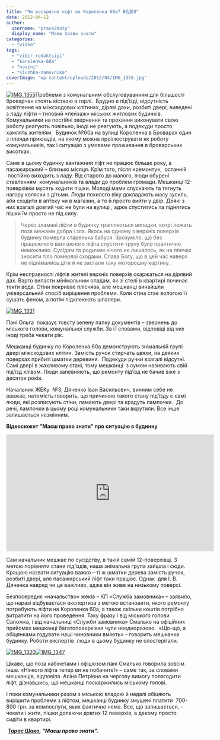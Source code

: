 ```yaml
---
title: "Чи воскресне ліфт на Короленка 60а? ВІДЕО"
date: 2012-04-12
author: 
  username: "pravoZnaty"
  display_name: "Маєш право знати"
categories: 
  - "video"
tags: 
  - "vibir-redaktsiyi"
  - "korolenka-60a"
  - "novini"
  - "sluzhba-zamovnika"
coverImage: "wp-content/uploads/2012/04/IMG_1355.jpg"
---
```


[![](https://mpz.brovary.org/wp-content/uploads/2012/04/IMG_1355.jpg "IMG_1355")](https://mpz.brovary.org/wp-content/uploads/2012/04/IMG_1355.jpg)Проблеми з комунальним обслуговуванням для більшості броварчан стоять кісткою в горлі.  Брудно в під’їзді, відсутність освітлення на міжсходових клітинах, діряві дахи, розбиті двері, виведені з ладу ліфти – типовий «пейзаж» міських житлових будинків.  Комунальники на постійні звернення та прохання виконувати свою роботу реагують повільно, іноді не реагують, а подекуди просто хамлять жителям.  Будинок №60а на вулиці Короленка в Броварах один з плеяди прикладів, на якому можна проілюструвати як роботу комунальників, так і ситуацію з умовами проживання в броварських висотках.

Саме в цьому будинку вантажний ліфт не працює більше року, а пасажирський – близько місяця. Крім того, після «ремонту»,  останній  постійно виходить з ладу. Від старого до малого, люди обурені ставленням  комунальників та влади до проблем громади. Мешканці 12-поверхівки мусять ходити пішки. Молоді мами спускають та тягнуть нагору коляски з дітьми. Люди похилого віку докладають масу зусиль, аби сходити в аптеку чи в магазин, а то й просто вийти у двір. Деякі з них взагалі довгий час не були на вулиці , адже спуститись та піднятись пішки їм просто не під силу.

> Через зламані ліфти в будинку трапляються випадки, котрі лежать поза межами добра і зла. Якось на одному з верхніх поверхів будинку померла старенька бабуся. Зрозуміло, що без працюючого вантажного ліфта спустити труну було практично неможливо. Сусідам та родичам нічого не лишалось, як на плечах зносити тіло померлої сходами. Слава Богу, що в цей час наверх не піднімались діти й не застали таку моторошну картину.

Крім несправності ліфтів жителі верхніх поверхів скаржаться на дірявий дах. Варто випасти мінімальним опадам, як зі стелі в квартирі починає текти вода. Стіни покриває пліснява, але мешканці винайшли універсальний спосіб вирішення проблеми. Коли стіна стає вологою її сушать феном, а потім підклеюють шпалери.

[![](https://mpz.brovary.org/wp-content/uploads/2012/04/IMG_1331.jpg "IMG_1331")](https://mpz.brovary.org/wp-content/uploads/2012/04/IMG_1331.jpg)

Пані Ольга  показує товсту зелену папку документів – звернень до міського голови, комунальної служби. За її словами, відповіді від них іноді треба чекати рік.

Мешканці будинку по Короленка 60а демонструють знімальній групі двері міжсходових клітин. Замість ручок стирчать цвяхи, на деяких поверхах прибиті шматки деревини.  Подекуди ручки взагалі відсутні. Самі двері в жахливому стані, тому мешканці  з сумом називають свій під’їзд хлівом. Люди запевняють, що ремонту під’їзд не бачив вже з десяток років.

Начальник ЖЕКу  №3, Дяченко Іван Васильович, винним себе не вважає, натомість говорить, що причиною такого стану під’їзду є самі люди, які розписують стіни, ламають двері та крадуть лампочки.  До речі, лампочки в цьому році комунальники таки вкрутили. Все інше залишається незмінним.

**Відеосюжет "Маєш право знати" про ситуацію в будинку**

<iframe src="https://www.youtube.com/embed/jgN93Vmqj6s" frameborder="0" width="560" height="315"></iframe>

Сам начальник мешкає по сусідству, в такій самій 12-поверхівці. З метою порівняти стани під’їздів, наша знімальна група зайшла і сюди. Кращою назвати ситуацію важко – ті ж шматки дерева замість ручок, розбиті двері, але пасажирський ліфт таки працює. Однак  для І. В. Дяченка навряд чи це важливо, адже він живе на низькому поверсі.

Безпосереднє «начальство» жеків – КП «Служба замовника» – заявило, що наразі відбувається експертиза з метою встановити, якого ремонту потребують ліфти на Короленка 60а, а також скільки коштів потрібно витратити на його проведення. Таку фразу і від міського голови Сапожка, і від начальниці «Служби замовника» Смалько на офіційних прийомах мешканці багатоповерхівки чули неодноразово.  «Що-що, а обіцянками годувати наші чиновники вміють» - говорить мешканка будинку. Роботи експертів  люди в цьому будинку не спостерігали.

[![](https://mpz.brovary.org/wp-content/uploads/2012/04/IMG_13201.jpg "IMG_1320")](https://mpz.brovary.org/wp-content/uploads/2012/04/IMG_13201.jpg)[![](https://mpz.brovary.org/wp-content/uploads/2012/04/IMG_1347.jpg "IMG_1347")](https://mpz.brovary.org/wp-content/uploads/2012/04/IMG_1347.jpg)[](https://mpz.brovary.org/wp-content/uploads/2012/04/IMG_1347.jpg)

Цікаво, що поза кабінетами і офіціозом пані Смалько говорила зовсім інше. «Ніякого ліфта тепер ви не побачите!» – саме так, за словами мешканців, відповіла  Аліна Петрівна на чергову вимогу полагодити ліфт, дізнавшись, що мешканці поскаржились міському голові.

І поки комунальники разом з міською владою й надалі обіцяють вирішити проблеми з ліфтом, мешканці будинку змушені платити  700-800 грн. за компослуги, яких фактично нема. Все, що залишається, – чекати і жити, пішки долаючи довгих 12 поверхів, а декому просто сидіти в квартирі.

 _**[Тарас Шако](https://mpz.brovary.org/author/kachor/), "Маєш право знати".**_
